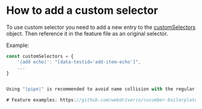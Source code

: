 # How to add a custom selector

To use custom selector you need to add a new entry to the [customSelectors](https://mobius-gitlab.bt.com/dsl/frontend-framework/marketplace/converged-basket/-/blob/test/default-cucumber-tests/apps/dummy-store/features/customSelectors.ts) object. Then reference it in the feature file as an original selector.

Example:

```ts
const customSelectors = {
    '|add echo|': "[data-testid='add-item-echo']",
    ...
}


Using "|pipe|" is recommended to avoid name collision with the regular selectors

# Feature examples: https://github.com/webdriverio/cucumber-boilerplate/tree/main/src/features
